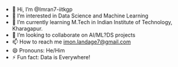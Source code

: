 - 👋 Hi, I’m @Imran7-iitkgp
- 👀 I’m interested in Data Science and Machine Learning
- 🌱 I’m currently learning M.Tech in Indian Institute of Technology, Kharagapur.
- 💞️ I’m looking to collaborate on AI/ML?DS projects
- 📫 How to reach me imon.landage7@gmail.com
- 😄 Pronouns: He/Him
- ⚡ Fun fact: Data is Everywhere!

<!---
Imran7-iitkgp/Imran7-iitkgp is a ✨ special ✨ repository because its `README.md` (this file) appears on your GitHub profile.
You can click the Preview link to take a look at your changes.
--->
